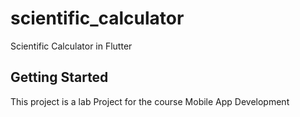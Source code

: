 # scientific_calculator

Scientific Calculator in Flutter

## Getting Started

This project is a lab Project for the course Mobile App Development
